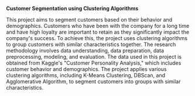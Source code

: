 **Customer Segmentation using Clustering Algorithms**

This project aims to segment customers based on their behavior and demographics. Customers who have been with the company for a long time and have high loyalty are important to retain as they significantly impact the company's success. To achieve this, the project uses clustering algorithms to group customers with similar characteristics together. The research methodology involves data understanding, data preparation, data preprocessing, modeling, and evaluation. The data used in this project is obtained from Kaggle's "Customer Personality Analysis," which includes customer behavior and demographics. The project applies various clustering algorithms, including K-Means Clustering, DBScan, and Agglomerative Algorithm, to segment customers into groups with similar characteristics. 

